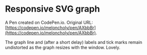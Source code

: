 # Responsive SVG graph

A Pen created on CodePen.io. Original URL: [https://codepen.io/meloncholy/pen/AXbbBr](https://codepen.io/meloncholy/pen/AXbbBr).

The graph line and (after a short delay) labels and tick marks remain undistorted as the graph resizes with the window. Lovely.